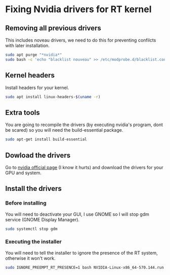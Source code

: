 # Fixing Nvidia drivers for RT kernel


## Removing all previous drivers

This includes noveau drivers, we need to do this for preventing confilcts with later installation.

```bash
sudo apt purge "*nvidia*"
sudo bash -c 'echo "blacklist nouveau" >> /etc/modprobe.d/blacklist.conf'
```

## Kernel headers

Install headers for your kernel.

```bash
sudo apt install linux-headers-$(uname -r)
```

## Extra tools

You are going to recompile the drivers (by executing nvidia's program, dont be scared) so you will need the build-essential package.

```bash
sudo apt-get install build-essential
```

## Dowload the drivers

Go to [nvidia official page](https://www.nvidia.com/en-us/drivers/) (I know it hurts) and download the drivers for your GPU and system.

## Install the drivers

### Before installing

You will need to deactivate your GUI, I use GNOME so I will stop gdm service (GNOME Display Manager).

```bash
sudo systemctl stop gdm
```

### Executing the installer

You will need to tell the installer to ignore the presence of the RT system, otherwise it won't work.

```bash
sudo IGNORE_PREEMPT_RT_PRESENCE=1 bash NVIDIA-Linux-x86_64-570.144.run 
```
